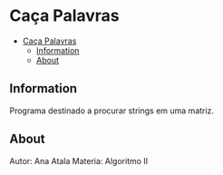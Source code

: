 # Caça Palavras

- [Caça Palavras](#caça-palavras)
  - [Information](#information)
  - [About](#about)

## Information

Programa destinado a procurar strings em uma matriz.

## About

Autor: Ana Atala
Materia: Algoritmo II
